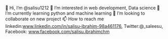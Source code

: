 👋 Hi, I’m @salisu1212
👀 I’m interested in web development, Data science
🌱 I’m currently learning python and machine learning
💞️ I’m looking to collaborate on new project
📫 How to reach me linkedin:www.linkedin.com/in/salisu-ibrahim-98a461176, Twitter:@_saleesu, Facebook: www.facebook.com/salisu.ibrahimchm

